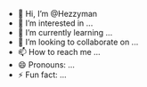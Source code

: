 - 👋 Hi, I’m @Hezzyman
- 👀 I’m interested in ...
- 🌱 I’m currently learning ...
- 💞️ I’m looking to collaborate on ...
- 📫 How to reach me ...
- 😄 Pronouns: ...
- ⚡ Fun fact: ...

<!---
Hezzyman/Hezzyman is a ✨ special ✨ repository because its `README.md` (this file) appears on your GitHub profile.
You can click the Preview link to take a look at your changes.
--->
